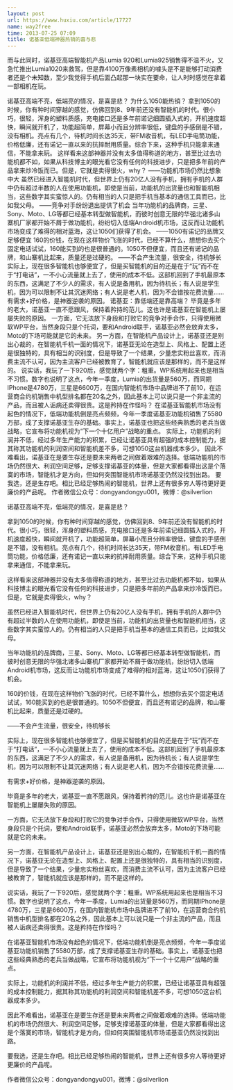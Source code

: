 ```yaml
---
layout: post
url: https://www.huxiu.com/article/17727
name: way2free
time: 2013-07-25 07:09
title: 诺基亚低端神器热销的喜与悲
---
```

而与此同时，诺基亚高端智能机产品Lumia 920和Lumia925销售得不温不火，又急忙推出Lumia1020来救驾，但是靠4100万像素相机的噱头是不是能够打动消费者还是个未知数，至少我觉得手机后面凸起那一块实在要命，让人时时感觉在拿着一部相机在玩。

诺基亚高端不亮，低端亮的情况，是喜是悲？ 为什么1050能热销？ 拿到1050的时候，你有种时间穿越的感觉，仿佛回到8、9年前还没有智能机的时代。很小巧，很轻，浑身的塑料质感，充电接口还是多年前诺记细圆插入式的，开机速度超快，瞬间就开机了，功能超简单，屏幕小而且分辨率很低，键盘的手感倒是不错，没有相机。亮点有几个，待机时间长达35天，带FM收音机，有LED手电筒功能，价格低廉，还有诺记一直以来的抗摔耐用质量。综合下来，这种手机只能拿来通信，不能拿来玩。 这样看来这部神器并没有太多值得称道的地方，甚至比过去功能机都不如，如果从科技博主的眼光看它没有任何的科技进步，只是把多年前的产品拿来炒冷饭而已。但是，它就是卖得很火，why？ ——功能机市场仍然比想象中大 虽然已经进入智能机时代，但世界上仍有20亿人没有手机，拥有手机的人群中仍有超过半数的人在使用功能机，即使是当前，功能机的出货量也和智能机相当，这些数字其实蛮惊人的。仍有相当的人只是把手机当基本的通信工具而已，比如我父母。 ——竞争对手纷纷退出提供了机会 当年功能机的品牌商，三星、Sony、Moto、LG等都已经基本转型做智能机，而彼时创意无限的华强北诸多山寨机厂家都开始不屑于做功能机，纷纷切入低端Android机市场，这反而让功能机市场变成了难得的相对蓝海，这让1050们获得了机会。 ——1050有诺记的品牌又足够便宜 160的价钱，在现在这样物价飞涨的时代，已经不算什么，想想你去买个固定电话试试，160能买到的也是很普通的。1050不但便宜，而且还有诺记的品牌，和山寨机比起来，质量还是过硬的。 ——不会产生流量，很安全，待机够长 实际上，现在很多智能机也够便宜了，但是买智能机的目的还是在于“玩”而不在于“打电话”，一不小心流量就上去了，使用的成本不低。这部机回到了手机最原本的东西，这满足了不少人的需求，有人说是备用机，因为待机长；有人说是学生机，因为可以限制不让其沉迷网络；有人说是老人机，因为不会错按花费流量…… 有需求+好价格，是神器逆袭的原因。 诺基亚：靠低端还是靠高端？ 毕竟是多年的老大，诺基亚一直不愿跟风，保持着矜持的范儿。这也许是诺基亚在智能机上屡屡失败的原因。 一方面，它无法放下身段和打败它的竞争对手合作，只得使用微软WP平台，当然身段只是个托词，要和Android联手，诺基亚必然会放弃太多，Moto的下场可能就是它的未来。 另一方面，在智能机产品设计上，诺基亚还是别出心裁的，在智能机千机一面的情况下，诺基亚无论在造型上、风格上、配置上还是很独特的，具有相当的识别度，但是导致了一个结果，少量忠实粉丝喜欢，而消费主流不认可，因为主流客户已经被教育了，智能机就应该是那样的，而不是这样的。 说实话，我玩了一下920后，感觉就两个字：粗重。WP系统用起来也是相当不习惯。数字也说明了这点，今年一季度，Lumia的出货量是560万，而同期IPhone是4780万，三星是6600万，在国内智能机市场中品牌进不了前10，在运营商合约机销售中机型排名都在20名之外，因此基本上可以说只是一个非主流的产品，而且被人诟病还卖得很贵。这是矜持在作怪吗？ 在诺基亚智能机市场没有起色的情况下，低端功能机倒是亮点频频，今年一季度诺基亚功能机销售了5580万部，成了支撑诺基亚生存的基础。事实上，诺基亚也把这些经典熟悉的老兵当做战略，它宣布将功能机视为“下一个十亿用户”战略的重点。 实际上，功能机的利润并不低，经过多年生产能力的积累，已经让诺基亚具有超强的成本控制能力，据其称其功能机的利润空间和智能机差不多，可想1050这台机器成本多少。 因此不难看出，诺基亚在是要生存还是要未来两者之间做着艰难的选择。低端功能机的市场仍然很大、利润空间足够，足够支撑诺基亚的体量，但是大家都看得出这是个落寞的市场，智能机才是方向，但如何突围智能机市场诺基亚仍然没找到出路。 要我选，还是生存吧。相比已经足够热闹的智能机，世界上还有很多穷人等待更好更廉价的产品呢。 作者微信公众号：dongyandongyu001，微博：@silverlion

诺基亚高端不亮，低端亮的情况，是喜是悲？

拿到1050的时候，你有种时间穿越的感觉，仿佛回到8、9年前还没有智能机的时代。很小巧，很轻，浑身的塑料质感，充电接口还是多年前诺记细圆插入式的，开机速度超快，瞬间就开机了，功能超简单，屏幕小而且分辨率很低，键盘的手感倒是不错，没有相机。亮点有几个，待机时间长达35天，带FM收音机，有LED手电筒功能，价格低廉，还有诺记一直以来的抗摔耐用质量。综合下来，这种手机只能拿来通信，不能拿来玩。

这样看来这部神器并没有太多值得称道的地方，甚至比过去功能机都不如，如果从科技博主的眼光看它没有任何的科技进步，只是把多年前的产品拿来炒冷饭而已。但是，它就是卖得很火，why？

虽然已经进入智能机时代，但世界上仍有20亿人没有手机，拥有手机的人群中仍有超过半数的人在使用功能机，即使是当前，功能机的出货量也和智能机相当，这些数字其实蛮惊人的。仍有相当的人只是把手机当基本的通信工具而已，比如我父母。

当年功能机的品牌商，三星、Sony、Moto、LG等都已经基本转型做智能机，而彼时创意无限的华强北诸多山寨机厂家都开始不屑于做功能机，纷纷切入低端Android机市场，这反而让功能机市场变成了难得的相对蓝海，这让1050们获得了机会。

160的价钱，在现在这样物价飞涨的时代，已经不算什么，想想你去买个固定电话试试，160能买到的也是很普通的。1050不但便宜，而且还有诺记的品牌，和山寨机比起来，质量还是过硬的。

——不会产生流量，很安全，待机够长

实际上，现在很多智能机也够便宜了，但是买智能机的目的还是在于“玩”而不在于“打电话”，一不小心流量就上去了，使用的成本不低。这部机回到了手机最原本的东西，这满足了不少人的需求，有人说是备用机，因为待机长；有人说是学生机，因为可以限制不让其沉迷网络；有人说是老人机，因为不会错按花费流量……

有需求+好价格，是神器逆袭的原因。

毕竟是多年的老大，诺基亚一直不愿跟风，保持着矜持的范儿。这也许是诺基亚在智能机上屡屡失败的原因。

一方面，它无法放下身段和打败它的竞争对手合作，只得使用微软WP平台，当然身段只是个托词，要和Android联手，诺基亚必然会放弃太多，Moto的下场可能就是它的未来。

另一方面，在智能机产品设计上，诺基亚还是别出心裁的，在智能机千机一面的情况下，诺基亚无论在造型上、风格上、配置上还是很独特的，具有相当的识别度，但是导致了一个结果，少量忠实粉丝喜欢，而消费主流不认可，因为主流客户已经被教育了，智能机就应该是那样的，而不是这样的。

说实话，我玩了一下920后，感觉就两个字：粗重。WP系统用起来也是相当不习惯。数字也说明了这点，今年一季度，Lumia的出货量是560万，而同期IPhone是4780万，三星是6600万，在国内智能机市场中品牌进不了前10，在运营商合约机销售中机型排名都在20名之外，因此基本上可以说只是一个非主流的产品，而且被人诟病还卖得很贵。这是矜持在作怪吗？

在诺基亚智能机市场没有起色的情况下，低端功能机倒是亮点频频，今年一季度诺基亚功能机销售了5580万部，成了支撑诺基亚生存的基础。事实上，诺基亚也把这些经典熟悉的老兵当做战略，它宣布将功能机视为“下一个十亿用户”战略的重点。

实际上，功能机的利润并不低，经过多年生产能力的积累，已经让诺基亚具有超强的成本控制能力，据其称其功能机的利润空间和智能机差不多，可想1050这台机器成本多少。

因此不难看出，诺基亚在是要生存还是要未来两者之间做着艰难的选择。低端功能机的市场仍然很大、利润空间足够，足够支撑诺基亚的体量，但是大家都看得出这是个落寞的市场，智能机才是方向，但如何突围智能机市场诺基亚仍然没找到出路。

要我选，还是生存吧。相比已经足够热闹的智能机，世界上还有很多穷人等待更好更廉价的产品呢。

作者微信公众号：dongyandongyu001，微博：@silverlion

